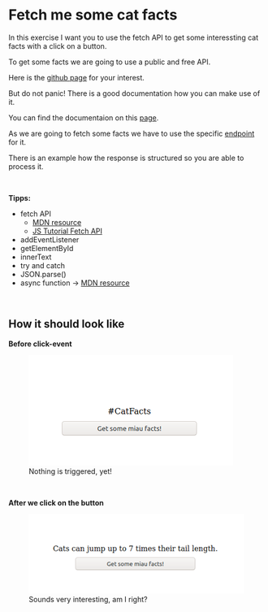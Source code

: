 # Fetch me some cat facts

In this exercise I want you to use the fetch API to get
some interessting cat facts with a click on a button.

To get some facts we are going to use a public and free
API.

Here is the [github page](https://github.com/alexwohlbruck/cat-facts) for your interest.

But do not panic! There is a good documentation how you can make
use of it.

You can find the documentaion on this [page](https://alexwohlbruck.github.io/cat-facts/docs/).

As we are going to fetch some facts we have to use the specific [endpoint](https://alexwohlbruck.github.io/cat-facts/docs/endpoints/facts.html) for it. 

There is an example how the response is structured so you are able to process it.

<br>

**Tipps:**

- fetch API
  - [MDN resource](https://developer.mozilla.org/en-US/docs/Web/API/Fetch_API/Using_Fetch)
  - [JS Tutorial Fetch API](https://www.javascripttutorial.net/javascript-fetch-api/)
- addEventListener
- getElementById
- innerText
- try and catch
- JSON.parse()
- async function -> [MDN resource](https://developer.mozilla.org/en-US/docs/Web/JavaScript/Reference/Statements/async_function)

<br>

## How it should look like

**Before click-event**

<figure>
    <img src="Before_cat_fact.png" />
    <figcaption>Nothing is triggered, yet!</figcaption>
</figure>

<br>

**After we click on the button**

<figure>
    <img src="After_cat_fact.png" />
    <figcaption>Sounds very interesting, am I right?</figcaption>
</figure>
